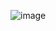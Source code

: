 ![image](https://github.com/lcaohoanq/J1.L.P0027-Hotel_Management-450/assets/136492579/de596d0e-3386-472f-a559-6e2e2001bf21)
